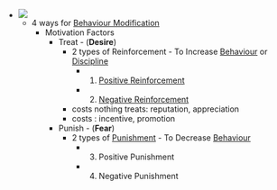 - ![](https://firebasestorage.googleapis.com/v0/b/firescript-577a2.appspot.com/o/imgs%2Fapp%2Fsakthi%2FW-5qe5Bz6j.png?alt=media&token=25cadda6-6197-4df8-b756-fe59ca1baa8f)
    - 4 ways for [Behaviour Modification]()
        - Motivation Factors
            - Treat -  (**Desire**)
                - 2 types of Reinforcement - To Increase [Behaviour]() or [Discipline]()
                    - 1. [Positive Reinforcement]()
                    - 2. [Negative Reinforcement]()
                - costs nothing treats: reputation, appreciation
                - costs : incentive, promotion
            - Punish - (**Fear**)
                - 2 types of [Punishment]() - To Decrease [Behaviour]()
                    - 3. Positive Punishment
                    - 4. Negative Punishment
